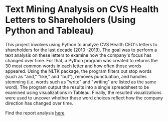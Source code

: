 # Text Mining Analysis on CVS Health Letters to Shareholders (Using Python and Tableau)

This project involves using Python to analyze CVS Health CEO's letters to shareholders for the last decade (2010 -2019). The goal was to perform a text analysis on these letters to examine how the company's focus has changed over time. For that, a Python program was created to returns the 30 most common words in each letter and how often those words appeared. Using the NLTK package, the program filters out stop words (such as "and," "like," and "but"), removes punctuation, and handles stemming (i.e. words such as "write" and "writing" are listed as the same word). The program output the results into a single spreadsheet to be examined using visualizations in Tableau. Finally, the resulted visualizations were used to uncover whether these word choices reflect how the company direction has changed over time.

Find the report analysis <a href='https://github.com/vanessuniq/cvs-shareholders-letters/blob/main/VanessaFotso-text-analysis.pdf'> here</a>

